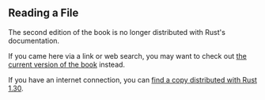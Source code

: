 ## Reading a File

The second edition of the book is no longer distributed with Rust's documentation.

If you came here via a link or web search, you may want to check out [the current
version of the book](../ch12-02-reading-a-file.md) instead.

If you have an internet connection, you can [find a copy distributed with
Rust
1.30](https://doc.rust-lang.org/1.30.0/book/second-edition/ch12-02-reading-a-file.html).